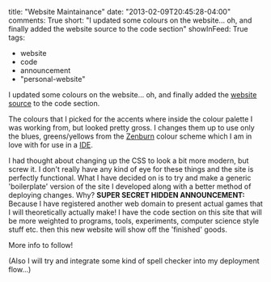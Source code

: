 title: "Website Maintainance"
date: "2013-02-09T20:45:28-04:00"
comments: True
short: "I updated some colours on the website... oh, and finally added the website source to the code section"
showInFeed: True
tags:
- website
- code
- announcement
- "personal-website"

I updated some colours on the website... oh, and finally added the [website source][website] to the code section.

The colours that I picked for the accents where inside the colour palette I was working from, but looked pretty gross. I changes them up to use only the blues, greens/yellows from the [Zenburn][zenburn] colour scheme which I am in love with for use in a [IDE][ide].

I had thought about changing up the CSS to look a bit more modern, but screw it. I don't really have any kind of eye for these things and the site is perfectly functional. What I have decided on is to try and make a generic 'boilerplate' version of the site I developed along with a better method of deploying changes. Why? __SUPER SECRET HIDDEN ANNOUNCEMENT:__ Because I have registered another web domain to present actual games that I will theoretically actually make! I have the code section on this site that will be more weighted to programs, tools, experiments, computer science style stuff etc. then this new website will show off the 'finished' goods.

More info to follow!

(Also I will try and integrate some kind of spell checker into my deployment flow...)


[zenburn]: http://deletionpedia.dbatley.com/w/index.php?title=Zenburn_%28deleted_28_Apr_2008_at_16:13%29
[ide]: http://en.wikipedia.org/wiki/Integrated_development_environment
[website]:http://nathanrosspowell.com/code/personal-website "NRP - Code - Personal Website" 
